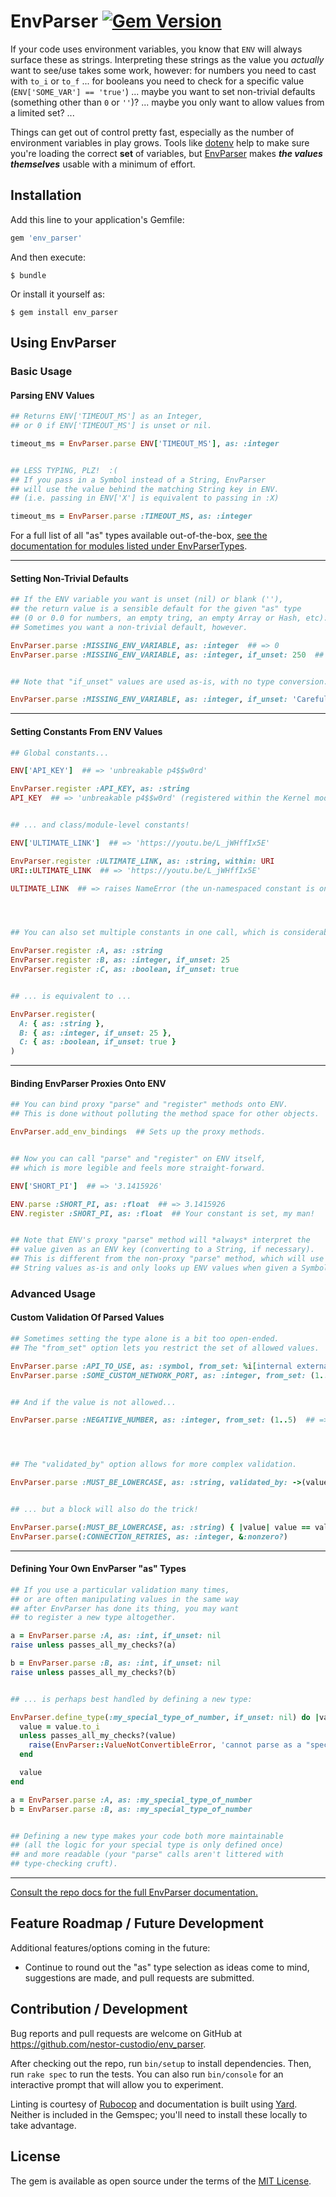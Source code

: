 # EnvParser  [![Gem Version](https://badge.fury.io/rb/env_parser.svg)](https://badge.fury.io/rb/env_parser)

If your code uses environment variables, you know that `ENV` will always surface these as strings. Interpreting these strings as the value you *actually* want to see/use takes some work, however: for numbers you need to cast with `to_i` or `to_f` ... for booleans you need to check for a specific value (`ENV['SOME_VAR'] == 'true'`) ... maybe you want to set non-trivial defaults (something other than `0` or `''`)? ... maybe you only want to allow values from a limited set? ...

Things can get out of control pretty fast, especially as the number of environment variables in play grows. Tools like [dotenv](https://github.com/bkeepers/dotenv) help to make sure you're loading the correct **set** of variables, but [EnvParser](https://github.com/nestor-custodio/env_parser) makes ***the values themselves*** usable with a minimum of effort.


## Installation

Add this line to your application's Gemfile:

```ruby
gem 'env_parser'
```

And then execute:

    $ bundle

Or install it yourself as:

    $ gem install env_parser


## Using EnvParser

### Basic Usage

#### Parsing ENV Values

```ruby
## Returns ENV['TIMEOUT_MS'] as an Integer,
## or 0 if ENV['TIMEOUT_MS'] is unset or nil.

timeout_ms = EnvParser.parse ENV['TIMEOUT_MS'], as: :integer


## LESS TYPING, PLZ!  :(
## If you pass in a Symbol instead of a String, EnvParser
## will use the value behind the matching String key in ENV.
## (i.e. passing in ENV['X'] is equivalent to passing in :X)

timeout_ms = EnvParser.parse :TIMEOUT_MS, as: :integer
```

For a full list of all "as" types available out-of-the-box, [see the documentation for modules listed under EnvParserTypes](http://nestor-custodio.github.io/env_parser/EnvParserTypes.html).

---

#### Setting Non-Trivial Defaults

```ruby
## If the ENV variable you want is unset (nil) or blank (''),
## the return value is a sensible default for the given "as" type
## (0 or 0.0 for numbers, an empty tring, an empty Array or Hash, etc).
## Sometimes you want a non-trivial default, however.

EnvParser.parse :MISSING_ENV_VARIABLE, as: :integer  ## => 0
EnvParser.parse :MISSING_ENV_VARIABLE, as: :integer, if_unset: 250  ## => 250


## Note that "if_unset" values are used as-is, with no type conversion.

EnvParser.parse :MISSING_ENV_VARIABLE, as: :integer, if_unset: 'Careful!'  ## => 'Careful!'
```

---

#### Setting Constants From ENV Values

```ruby
## Global constants...

ENV['API_KEY']  ## => 'unbreakable p4$$w0rd'

EnvParser.register :API_KEY, as: :string
API_KEY  ## => 'unbreakable p4$$w0rd' (registered within the Kernel module, so it's available everywhere)


## ... and class/module-level constants!

ENV['ULTIMATE_LINK']  ## => 'https://youtu.be/L_jWHffIx5E'

EnvParser.register :ULTIMATE_LINK, as: :string, within: URI
URI::ULTIMATE_LINK  ## => 'https://youtu.be/L_jWHffIx5E'

ULTIMATE_LINK  ## => raises NameError (the un-namespaced constant is only in scope within the URI module)




## You can also set multiple constants in one call, which is considerably cleaner to read:

EnvParser.register :A, as: :string
EnvParser.register :B, as: :integer, if_unset: 25
EnvParser.register :C, as: :boolean, if_unset: true


## ... is equivalent to ...

EnvParser.register(
  A: { as: :string },
  B: { as: :integer, if_unset: 25 },
  C: { as: :boolean, if_unset: true }
)
```

---

#### Binding EnvParser Proxies Onto ENV

```ruby
## You can bind proxy "parse" and "register" methods onto ENV.
## This is done without polluting the method space for other objects.

EnvParser.add_env_bindings  ## Sets up the proxy methods.


## Now you can call "parse" and "register" on ENV itself,
## which is more legible and feels more straight-forward.

ENV['SHORT_PI']  ## => '3.1415926'

ENV.parse :SHORT_PI, as: :float  ## => 3.1415926
ENV.register :SHORT_PI, as: :float  ## Your constant is set, my man!


## Note that ENV's proxy "parse" method will *always* interpret the
## value given as an ENV key (converting to a String, if necessary).
## This is different from the non-proxy "parse" method, which will use
## String values as-is and only looks up ENV values when given a Symbol.
```


### Advanced Usage

#### Custom Validation Of Parsed Values

```ruby
## Sometimes setting the type alone is a bit too open-ended.
## The "from_set" option lets you restrict the set of allowed values.

EnvParser.parse :API_TO_USE, as: :symbol, from_set: %i[internal external]
EnvParser.parse :SOME_CUSTOM_NETWORK_PORT, as: :integer, from_set: (1..65535), if_unset: 80


## And if the value is not allowed...

EnvParser.parse :NEGATIVE_NUMBER, as: :integer, from_set: (1..5)  ## => raises EnvParser::ValueNotAllowed




## The "validated_by" option allows for more complex validation.

EnvParser.parse :MUST_BE_LOWERCASE, as: :string, validated_by: ->(value) { value == value.downcase }


## ... but a block will also do the trick!

EnvParser.parse(:MUST_BE_LOWERCASE, as: :string) { |value| value == value.downcase }
EnvParser.parse(:CONNECTION_RETRIES, as: :integer, &:nonzero?)
```

---

#### Defining Your Own EnvParser "as" Types

```ruby
## If you use a particular validation many times,
## or are often manipulating values in the same way
## after EnvParser has done its thing, you may want
## to register a new type altogether.

a = EnvParser.parse :A, as: :int, if_unset: nil
raise unless passes_all_my_checks?(a)

b = EnvParser.parse :B, as: :int, if_unset: nil
raise unless passes_all_my_checks?(b)


## ... is perhaps best handled by defining a new type:

EnvParser.define_type(:my_special_type_of_number, if_unset: nil) do |value|
  value = value.to_i
  unless passes_all_my_checks?(value)
    raise(EnvParser::ValueNotConvertibleError, 'cannot parse as a "special type number"')
  end

  value
end

a = EnvParser.parse :A, as: :my_special_type_of_number
b = EnvParser.parse :B, as: :my_special_type_of_number


## Defining a new type makes your code both more maintainable
## (all the logic for your special type is only defined once)
## and more readable (your "parse" calls aren't littered with
## type-checking cruft).
```

---

[Consult the repo docs for the full EnvParser documentation.](http://nestor-custodio.github.io/env_parser/EnvParser.html)


## Feature Roadmap / Future Development

Additional features/options coming in the future:

- Continue to round out the "as" type selection as ideas come to mind, suggestions are made, and pull requests are submitted.


## Contribution / Development

Bug reports and pull requests are welcome on GitHub at https://github.com/nestor-custodio/env_parser.

After checking out the repo, run `bin/setup` to install dependencies. Then, run `rake spec` to run the tests. You can also run `bin/console` for an interactive prompt that will allow you to experiment.

Linting is courtesy of [Rubocop](https://github.com/bbatsov/rubocop) and documentation is built using [Yard](https://yardoc.org/). Neither is included in the Gemspec; you'll need to install these locally to take advantage.


## License

The gem is available as open source under the terms of the [MIT License](https://opensource.org/licenses/MIT).
